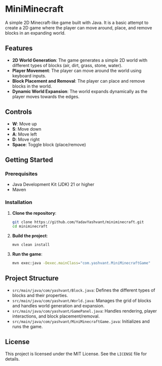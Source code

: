 # MiniMinecraft

A simple 2D Minecraft-like game built with Java. It is a basic attempt to create a 2D game where the player can move around, place, and remove blocks in an expanding world.

## Features

- **2D World Generation**: The game generates a simple 2D world with different types of blocks (air, dirt, grass, stone, water).
- **Player Movement**: The player can move around the world using keyboard inputs.
- **Block Placement and Removal**: The player can place and remove blocks in the world.
- **Dynamic World Expansion**: The world expands dynamically as the player moves towards the edges.

## Controls

- **W**: Move up
- **S**: Move down
- **A**: Move left
- **D**: Move right
- **Space**: Toggle block (place/remove)

## Getting Started

### Prerequisites

- Java Development Kit (JDK) 21 or higher
- Maven

### Installation

1. **Clone the repository**:
    ```sh
    git clone https://github.com/YadavYashvant/miniminecraft.git
    cd miniminecraft
    ```

2. **Build the project**:
    ```sh
    mvn clean install
    ```

3. **Run the game**:
    ```sh
    mvn exec:java -Dexec.mainClass="com.yashvant.MiniMinecraftGame"
    ```

## Project Structure

- `src/main/java/com/yashvant/Block.java`: Defines the different types of blocks and their properties.
- `src/main/java/com/yashvant/World.java`: Manages the grid of blocks and handles world generation and expansion.
- `src/main/java/com/yashvant/GamePanel.java`: Handles rendering, player interactions, and block placement/removal.
- `src/main/java/com/yashvant/MiniMinecraftGame.java`: Initializes and runs the game.

## License

This project is licensed under the MIT License. See the `LICENSE` file for details.